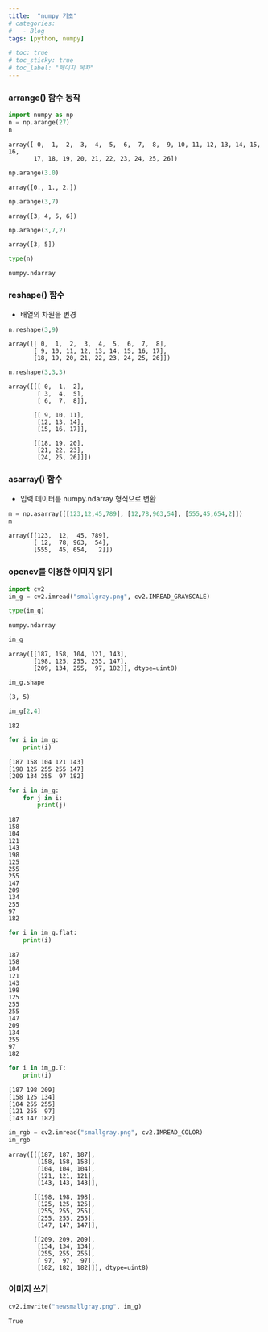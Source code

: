 ```yaml
---
title:  "numpy 기초"
# categories:
#   - Blog
tags: [python, numpy]

# toc: true
# toc_sticky: true
# toc_label: "페이지 목차"
---
```


### arrange() 함수 동작


```python
import numpy as np
n = np.arange(27)
n
```




    array([ 0,  1,  2,  3,  4,  5,  6,  7,  8,  9, 10, 11, 12, 13, 14, 15, 16,
           17, 18, 19, 20, 21, 22, 23, 24, 25, 26])




```python
np.arange(3.0)
```




    array([0., 1., 2.])




```python
np.arange(3,7)
```




    array([3, 4, 5, 6])




```python
np.arange(3,7,2)
```




    array([3, 5])




```python
type(n)
```




    numpy.ndarray



### reshape() 함수
+ 배열의 차원을 변경


```python
n.reshape(3,9)
```




    array([[ 0,  1,  2,  3,  4,  5,  6,  7,  8],
           [ 9, 10, 11, 12, 13, 14, 15, 16, 17],
           [18, 19, 20, 21, 22, 23, 24, 25, 26]])




```python
n.reshape(3,3,3)
```




    array([[[ 0,  1,  2],
            [ 3,  4,  5],
            [ 6,  7,  8]],
    
           [[ 9, 10, 11],
            [12, 13, 14],
            [15, 16, 17]],
    
           [[18, 19, 20],
            [21, 22, 23],
            [24, 25, 26]]])



### asarray() 함수
+ 입력 데이터를 numpy.ndarray 형식으로 변환


```python
m = np.asarray([[123,12,45,789], [12,78,963,54], [555,45,654,2]])
m
```




    array([[123,  12,  45, 789],
           [ 12,  78, 963,  54],
           [555,  45, 654,   2]])



### opencv를 이용한 이미지 읽기


```python
import cv2
im_g = cv2.imread("smallgray.png", cv2.IMREAD_GRAYSCALE)
```


```python
type(im_g)
```




    numpy.ndarray




```python
im_g
```




    array([[187, 158, 104, 121, 143],
           [198, 125, 255, 255, 147],
           [209, 134, 255,  97, 182]], dtype=uint8)




```python
im_g.shape
```




    (3, 5)




```python
im_g[2,4]
```




    182




```python
for i in im_g:
    print(i)
```

    [187 158 104 121 143]
    [198 125 255 255 147]
    [209 134 255  97 182]
    


```python
for i in im_g:
    for j in i:
        print(j)
```

    187
    158
    104
    121
    143
    198
    125
    255
    255
    147
    209
    134
    255
    97
    182
    


```python
for i in im_g.flat:
    print(i)
```

    187
    158
    104
    121
    143
    198
    125
    255
    255
    147
    209
    134
    255
    97
    182
    


```python
for i in im_g.T:
    print(i)
```

    [187 198 209]
    [158 125 134]
    [104 255 255]
    [121 255  97]
    [143 147 182]
    


```python
im_rgb = cv2.imread("smallgray.png", cv2.IMREAD_COLOR)
im_rgb
```




    array([[[187, 187, 187],
            [158, 158, 158],
            [104, 104, 104],
            [121, 121, 121],
            [143, 143, 143]],
    
           [[198, 198, 198],
            [125, 125, 125],
            [255, 255, 255],
            [255, 255, 255],
            [147, 147, 147]],
    
           [[209, 209, 209],
            [134, 134, 134],
            [255, 255, 255],
            [ 97,  97,  97],
            [182, 182, 182]]], dtype=uint8)



### 이미지 쓰기


```python
cv2.imwrite("newsmallgray.png", im_g)
```




    True


